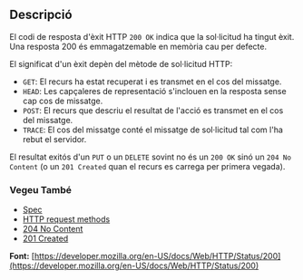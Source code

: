 ## Descripció

El codi de resposta d'èxit HTTP `200 OK` indica que la sol·licitud ha tingut èxit. Una resposta 200 és emmagatzemable en memòria cau per defecte.

El significat d'un èxit depèn del mètode de sol·licitud HTTP:

- `GET`: El recurs ha estat recuperat i es transmet en el cos del missatge.
- `HEAD`: Les capçaleres de representació s'inclouen en la resposta sense cap cos de missatge.
- `POST`: El recurs que descriu el resultat de l'acció es transmet en el cos del missatge.
- `TRACE`: El cos del missatge conté el missatge de sol·licitud tal com l'ha rebut el servidor.

El resultat exitós d'un `PUT` o un `DELETE` sovint no és un `200 OK` sinó un `204 No Content` (o un `201 Created` quan el recurs es carrega per primera vegada).

### Vegeu També

- [Spec](https://www.rfc-editor.org/rfc/rfc9110#status.200)
- [HTTP request methods](https://developer.mozilla.org/en-US/docs/Web/HTTP/Methods)
- [204 No Content](https://http.cat/status/204)
- [201 Created](https://http.cat/status/201)

**Font:** [https://developer.mozilla.org/en-US/docs/Web/HTTP/Status/200](https://developer.mozilla.org/en-US/docs/Web/HTTP/Status/200)
